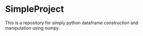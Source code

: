 # SimpleProject
This is a repository for simply python dataframe construction and manipulation using numpy. 
